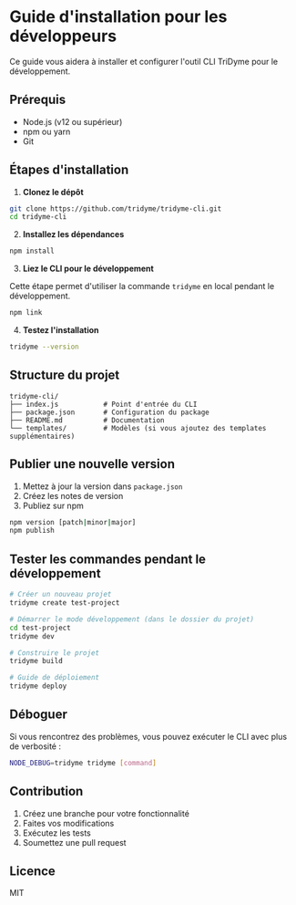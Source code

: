 # Guide d'installation pour les développeurs

Ce guide vous aidera à installer et configurer l'outil CLI TriDyme pour le développement.

## Prérequis

- Node.js (v12 ou supérieur)
- npm ou yarn
- Git

## Étapes d'installation

1. **Clonez le dépôt**

```bash
git clone https://github.com/tridyme/tridyme-cli.git
cd tridyme-cli
```

2. **Installez les dépendances**

```bash
npm install
```

3. **Liez le CLI pour le développement**

Cette étape permet d'utiliser la commande `tridyme` en local pendant le développement.

```bash
npm link
```

4. **Testez l'installation**

```bash
tridyme --version
```

## Structure du projet

```
tridyme-cli/
├── index.js           # Point d'entrée du CLI
├── package.json       # Configuration du package
├── README.md          # Documentation
└── templates/         # Modèles (si vous ajoutez des templates supplémentaires)
```

## Publier une nouvelle version

1. Mettez à jour la version dans `package.json`
2. Créez les notes de version
3. Publiez sur npm

```bash
npm version [patch|minor|major]
npm publish
```

## Tester les commandes pendant le développement

```bash
# Créer un nouveau projet
tridyme create test-project

# Démarrer le mode développement (dans le dossier du projet)
cd test-project
tridyme dev

# Construire le projet
tridyme build

# Guide de déploiement
tridyme deploy
```

## Déboguer

Si vous rencontrez des problèmes, vous pouvez exécuter le CLI avec plus de verbosité :

```bash
NODE_DEBUG=tridyme tridyme [command]
```

## Contribution

1. Créez une branche pour votre fonctionnalité
2. Faites vos modifications
3. Exécutez les tests
4. Soumettez une pull request

## Licence

MIT
